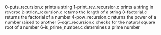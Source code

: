 0-puts_recursion.c prints a string
1-print_rev_recursion.c prints a string in reverse
2-strlen_recursion.c returns the length of a string
3-factorial.c returns the factorial of a number
4-pow_recursion.c returns the power of a number raised to another
5-sqrt_recursion.c checks for the natural square root of a number
6-is_prime_number.c determines a prime number
